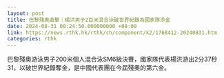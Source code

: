 ```yaml
---
layout: post
title: 巴黎殘奧直擊｜楊洪男子2百米混合泳破世界紀錄為國家隊添金
date: 2024-08-31 00:24:50.000000000 +08:00
link: https://news.rthk.hk/rthk/ch/component/k2/1768412-20240831.htm
categories: rthk
---
```


巴黎殘奧游泳男子200米個人混合泳SM6級決賽，國家隊代表楊洪游出2分37秒31，以破世界紀錄奪金，是中國代表團在今屆殘奧的第六金。
